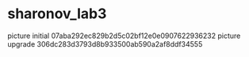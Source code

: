 # sharonov_lab3
picture initial 07aba292ec829b2d5c02bf12e0e0907622936232
picture upgrade 306dc283d3793d8b933500ab590a2af8ddf34555
